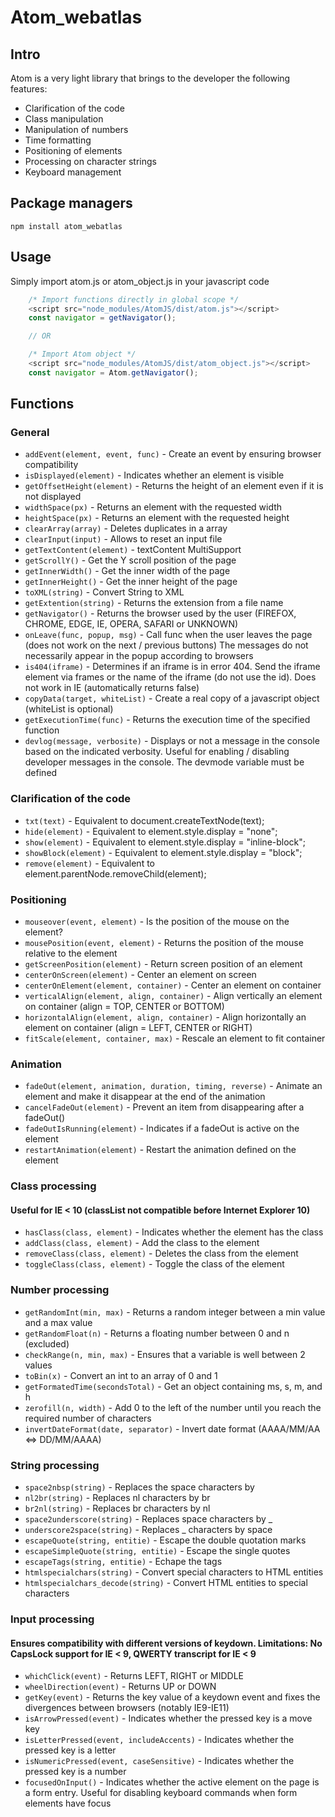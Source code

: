 # Atom_webatlas

## Intro

Atom is a very light library that brings to the developer the following features:
* Clarification of the code
* Class manipulation
* Manipulation of numbers
* Time formatting
* Positioning of elements
* Processing on character strings
* Keyboard management

## Package managers

    npm install atom_webatlas

## Usage

Simply import atom.js or atom_object.js in your javascript code
```js
    /* Import functions directly in global scope */
    <script src="node_modules/AtomJS/dist/atom.js"></script>
    const navigator = getNavigator();

    // OR

    /* Import Atom object */
    <script src="node_modules/AtomJS/dist/atom_object.js"></script>
    const navigator = Atom.getNavigator();
```

## Functions

### General

* `addEvent(element, event, func)` - Create an event by ensuring browser compatibility
* `isDisplayed(element)` - Indicates whether an element is visible
* `getOffsetHeight(element)` - Returns the height of an element even if it is not displayed
* `widthSpace(px)` - Returns an element with the requested width
* `heightSpace(px)` - Returns an element with the requested height
* `clearArray(array)` - Deletes duplicates in a array
* `clearInput(input)` - Allows to reset an input file
* `getTextContent(element)` - textContent MultiSupport
* `getScrollY()` - Get the Y scroll position of the page
* `getInnerWidth()` - Get the inner width of the page
* `getInnerHeight()` - Get the inner height of the page
* `toXML(string)` - Convert String to XML
* `getExtention(string)` - Returns the extension from a file name
* `getNavigator()` - Returns the browser used by the user (FIREFOX, CHROME, EDGE, IE, OPERA, SAFARI or UNKNOWN)
* `onLeave(func, popup, msg)` - Call func when the user leaves the page (does not work on the next / previous buttons) The messages do not necessarily appear in the popup according to browsers
* `is404(iframe)` - Determines if an iframe is in error 404. Send the iframe element via frames or the name of the iframe (do not use the id). Does not work in IE (automatically returns false)
* `copyData(target, whiteList)` - Create a real copy of a javascript object (whiteList is optional)
* `getExecutionTime(func)` - Returns the execution time of the specified function
* `devlog(message, verbosite)` - Displays or not a message in the console based on the indicated verbosity. Useful for enabling / disabling developer messages in the console. The devmode variable must be defined

### Clarification of the code

* `txt(text)` - Equivalent to document.createTextNode(text);
* `hide(element)` - Equivalent to element.style.display = "none";
* `show(element)` - Equivalent to element.style.display = "inline-block";
* `showBlock(element)` - Equivalent to element.style.display = "block";
* `remove(element)` - Equivalent to element.parentNode.removeChild(element);

### Positioning

* `mouseover(event, element)` - Is the position of the mouse on the element?
* `mousePosition(event, element)` - Returns the position of the mouse relative to the element
* `getScreenPosition(element)` - Return screen position of an element
* `centerOnScreen(element)` - Center an element on screen
* `centerOnElement(element, container)` - Center an element on container
* `verticalAlign(element, align, container)` - Align vertically an element on container (align = TOP, CENTER or BOTTOM)
* `horizontalAlign(element, align, container)` - Align horizontally an element on container (align = LEFT, CENTER or RIGHT)
* `fitScale(element, container, max)` - Rescale an element to fit container

### Animation

* `fadeOut(element, animation, duration, timing, reverse)` - Animate an element and make it disappear at the end of the animation
* `cancelFadeOut(element)` - Prevent an item from disappearing after a fadeOut()
* `fadeOutIsRunning(element)` - Indicates if a fadeOut is active on the element
* `restartAnimation(element)` - Restart the animation defined on the element

### Class processing
#### Useful for IE < 10 (classList not compatible before Internet Explorer 10)

* `hasClass(class, element)` - Indicates whether the element has the class
* `addClass(class, element)` - Add the class to the element
* `removeClass(class, element)` - Deletes the class from the element
* `toggleClass(class, element)` - Toggle the class of the element

### Number processing

* `getRandomInt(min, max)` - Returns a random integer between a min value and a max value
* `getRandomFloat(n)` - Returns a floating number between 0 and n (excluded)
* `checkRange(n, min, max)` - Ensures that a variable is well between 2 values
* `toBin(x)` - Convert an int to an array of 0 and 1
* `getFormatedTime(secondsTotal)` - Get an object containing ms, s, m, and h
* `zerofill(n, width)` - Add 0 to the left of the number until you reach the required number of characters
* `invertDateFormat(date, separator)` - Invert date format (AAAA/MM/AA <=> DD/MM/AAAA)

### String processing

* `space2nbsp(string)` - Replaces the space characters by &nbsp;
* `nl2br(string)` - Replaces nl characters by br
* `br2nl(string)` - Replaces br characters by nl
* `space2underscore(string)` - Replaces space characters by _
* `underscore2space(string)` - Replaces _ characters by space
* `escapeQuote(string, entitie)` - Escape the double quotation marks
* `escapeSimpleQuote(string, entitie)` - Escape the single quotes
* `escapeTags(string, entitie)` - Echape the tags
* `htmlspecialchars(string)` - Convert special characters to HTML entities
* `htmlspecialchars_decode(string)` - Convert HTML entities to special characters

### Input processing
#### Ensures compatibility with different versions of keydown. Limitations: No CapsLock support for IE < 9, QWERTY transcript for IE < 9

* `whichClick(event)` - Returns LEFT, RIGHT or MIDDLE
* `wheelDirection(event)` - Returns UP or DOWN
* `getKey(event)` - Returns the key value of a keydown event and fixes the divergences between browsers (notably IE9-IE11)
* `isArrowPressed(event)` - Indicates whether the pressed key is a move key
* `isLetterPressed(event, includeAccents)` - Indicates whether the pressed key is a letter
* `isNumericPressed(event, caseSensitive)` - Indicates whether the pressed key is a number
* `focusedOnInput()` - Indicates whether the active element on the page is a form entry. Useful for disabling keyboard commands when form elements have focus